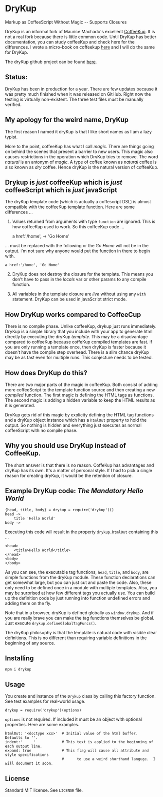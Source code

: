 # DryKup
Markup as CoffeeScript Without Magic -- Supports Closures

DryKup is an informal fork of Maurice Machado's excellent [CoffeeKup](https://github.com/mauricemach/coffeekup).  It is not a real fork because there is little common code. Until DryKup has better documentation, you can study coffeeKup and check here for the differences.  I wrote a micro-book on coffeekup [here](https://github.com/mark-hahn/coffeekup-intro) and I will do the same for DryKup.

The dryKup github project can be found [here](https://github.com/mark-hahn/drykup).

## Status:

DryKup has been in production for a year.  There are few updates because it was pretty much finished when it was released on GitHub.  Right now the testing is virtually non-existent.  The three test files must be manually verified.

## My apology for the weird name, DryKup

The first reason I named it dryKup is that I like short names as I am a lazy typist.  

More to the point, coffeeKup has what I call *magic*. There are things going on behind the scenes that present a barrier to new users.  This magic also causes restrictions in the operation which DryKup tries to remove.  The word *natural* is an antonym of *magic*.  A type of coffee known as *natural* coffee is also known as *dry* coffee. Hence dryKup is the natural version of coffeeKup.

## Drykup is *just* coffeeKup which is *just* coffeeScript which is *just* javaScript

The dryKup template code (which is actually a coffescript DSL) is almost compatible with the coffeeKup template function. Here are some differences ...
 
1) Values returned from arguments with type `function` are ignored.  This is how coffeeKup used to work.  So this coffeeKup code ...

    a href:'/home', -> 'Go Home'
    
... must be replaced with the following or the *Go Home* will not be in the output. I'm not sure why anyone would put the function in there to begin with.

	a href:'/home', 'Go Home'
 
2) DryKup does not destroy the closure for the template.  This means you don't have to pass in the *locals* var or other params to any compile function.

3) All variables in the template closure are *live* without using any `with` statement. DryKup can be used in javaScript strict mode.

## How DryKup works compared to CoffeeCup

There is no compile phase.  Unlike coffeeKup, drykup just runs immediately.  DryKup is a simple library that you include with your app to generate html directly by executing the dryKup *template*.  This may be a disadvantage compared to coffeeKup because coffeKup compiled templates are fast.  If you are only running a template once, then dryKup is faster because it doesn't have the compile step overhead.  There is a slim chance dryKup may be as fast even for multiple runs.  This conjecture needs to be tested.



## How does DryKup do this?

There are two major parts of the magic in coffeeKup.  Both consist of adding more coffeeScript to the template function source and then creating a new *compiled* function. The first magic is defining the HTML tags as functions.  The second magic is adding a hidden variable to keep the HTML results as it is generated.

DryKup gets rid of this magic by explicity defining the HTML tag functions and a dryKup object instance which has a `htmlOut` property to hold the output.  So nothing is hidden and everything just executes as normal coffeeScript with no compile phase.

## Why you should use DryKup instead of CoffeeKup.

The short answer is that there is no reason.  CoffeKup has advantages and dryKup has its own. It's a matter of personal style.  If I had to pick a single reason for creating dryKup, it would be the retention of closure.

## Example DryKup code: *The Mandatory Hello World*

	{head, title, body} = drykup = require('drykup')()
	head ->                     
		title 'Hello World'
	body ->

Executing this code will result in the property `drykup.htmlOut` containing this ...

	<head>
		<title>Hello World</title>
	</head>
	<body>
	</body>

As you can see, the executable tag functions, `head`, `title`, and `body`, are simple functions from the dryKup module. These function declarations can get somewhat large, but you can just cut and paste the code.  Also, these only need to be defined once in a module with multiple templates.  Also, you may be surprised at how few different tags you actually use.  You can build up the definition code by just running into function undefined errors and adding them on the fly.

Note that in a browser, dryKup is defined globally as `window.drykup`. And if you are really 
brave you can make the tag functions themselves be global.  Just execute `drykup.defineGlobalTagFuncs()`.

The dryKup philosophy is that the template is natural code with visible clear definitions.  This is no different than requiring variable definitions in the beginning of any source.

## Installing

	npm i drykup

## Usage

You create and instance of the `Drykup` class by calling this factory function.  See test examples for real-world usage.
 
    drykup = require('drykup')(options)
    
`options` is not required.  If included it must be an object with optional properties.  Here are 
some examples.

    htmlOut: '<doctype xxx>'  # Initial value of the html buffer.  Defaults to ''.
    indent:'     '            # This text is applied to the beginning of each output line.
    expand: true              # This flag will cause all attribute and style specifications
                              #      to use a weird shorthand languge.  I will document it soon.

## License

Standard MIT license.  See `LICENSE` file.
